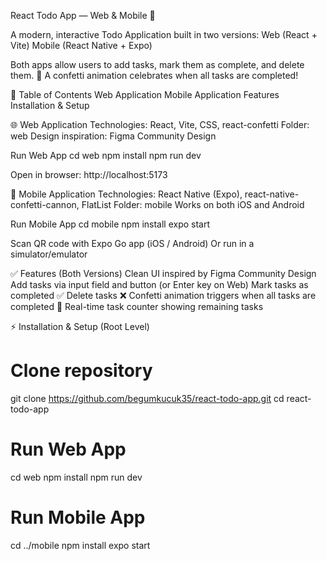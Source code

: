 React Todo App — Web & Mobile 🎯

A modern, interactive Todo Application built in two versions:
Web (React + Vite)
Mobile (React Native + Expo)

Both apps allow users to add tasks, mark them as complete, and delete them.
🎉 A confetti animation celebrates when all tasks are completed!

📑 Table of Contents
Web Application
Mobile Application
Features
Installation & Setup

🌐 Web Application
Technologies: React, Vite, CSS, react-confetti
Folder: web
Design inspiration: Figma Community Design

Run Web App
cd web
npm install
npm run dev

Open in browser: http://localhost:5173

📱 Mobile Application
Technologies: React Native (Expo), react-native-confetti-cannon, FlatList
Folder: mobile
Works on both iOS and Android

Run Mobile App
cd mobile
npm install
expo start

Scan QR code with Expo Go app (iOS / Android)
Or run in a simulator/emulator

✅ Features (Both Versions)
Clean UI inspired by Figma Community Design
Add tasks via input field and button (or Enter key on Web)
Mark tasks as completed ✅
Delete tasks ❌
Confetti animation triggers when all tasks are completed 🎉
Real-time task counter showing remaining tasks

⚡ Installation & Setup (Root Level)
# Clone repository
git clone https://github.com/begumkucuk35/react-todo-app.git
cd react-todo-app

# Run Web App
cd web
npm install
npm run dev

# Run Mobile App
cd ../mobile
npm install
expo start
